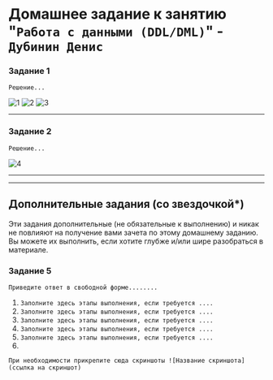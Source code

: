 # Домашнее задание к занятию "`Работа с данными (DDL/DML)`" - `Дубинин Денис`



### Задание 1

`Решение...`




![1](https://github.com/DubininDenis/db2/blob/main/1.png)
![2](https://github.com/DubininDenis/db2/blob/main/2.png)
![3](https://github.com/DubininDenis/db2/blob/main/3.png)

---

### Задание 2

`Решение...`




![4](https://github.com/DubininDenis/db2/blob/main/4.png)

---








---
## Дополнительные задания (со звездочкой*)

Эти задания дополнительные (не обязательные к выполнению) и никак не повлияют на получение вами зачета по этому домашнему заданию. Вы можете их выполнить, если хотите глубже и/или шире разобраться в материале.

### Задание 5

`Приведите ответ в свободной форме........`

1. `Заполните здесь этапы выполнения, если требуется ....`
2. `Заполните здесь этапы выполнения, если требуется ....`
3. `Заполните здесь этапы выполнения, если требуется ....`
4. `Заполните здесь этапы выполнения, если требуется ....`
5. `Заполните здесь этапы выполнения, если требуется ....`
6. 

`При необходимости прикрепитe сюда скриншоты
![Название скриншота](ссылка на скриншот)`
